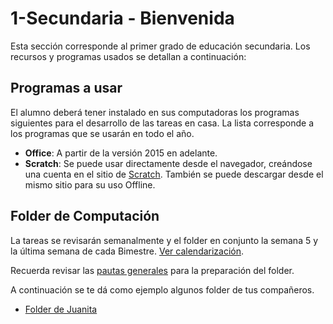 # 1-Secundaria - Bienvenida

Esta sección corresponde al primer grado de educación secundaria. Los recursos y programas usados se detallan a continuación:

## Programas a usar

El alumno deberá tener instalado en sus computadoras los programas siguientes para el desarrollo de las tareas en casa. La lista corresponde a los programas que se usarán en todo el año.

- **Office**: A partir de la versión 2015 en adelante.
- **Scratch**: Se puede usar directamente desde el navegador, creándose una cuenta en el sitio de [Scratch](https://scratch.mit.edu/). También se puede descargar desde el mismo sitio para su uso Offline.

## Folder de Computación

La tareas se revisarán semanalmente y el folder en conjunto la semana 5 y la última semana de cada Bimestre. [Ver calendarización](https://israelcueva.github.io/colegio-docs/#/?id=_2-calendarizaci%c3%b3n).

Recuerda revisar las [pautas generales](https://israelcueva.github.io/colegio-docs/#/?id=_3-folder-de-computaci%c3%b3n) para la preparación del folder.

A continuación se te dá como ejemplo algunos folder de tus compañeros.

- [Folder de Juanita](https://www.canva.com/design/DAFlMxa-QKM/mrWsdB-Z9YwpDXUPI9IXng/view?utm_content=DAFlMxa-QKM&utm_campaign=designshare&utm_medium=link&utm_source=publishsharelink)
